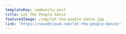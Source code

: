 ```yaml
---
templateKey: community-post
title: Let The People Dance
featuredImage: /img/let-the-people-dance.jpg
link: 'https://soundcloud.com/let-the-people-dance/'
---
```


